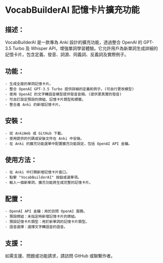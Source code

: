 # VocabBuilderAI 記憶卡片擴充功能

## 描述：
VocabBuilderAI 是一款專為 Anki 設計的擴充功能，透過整合 OpenAI 的 GPT-3.5 Turbo 及 Whisper API，增強單詞學習體驗。它允許用戶為新單詞生成詳細的記憶卡片，包含定義、發音、詞源、同義詞、反義詞及實際例子。

## 功能：

    - 生成全面的單詞記憶卡片。
    - 整合 OpenAI GPT-3.5 Turbo 提供詳細的定義和例子。(可自行更改模型)
    - 使用 OpenAI 的文字轉語音模型提供發音音頻。(提供更真實的發音)
    - 可自訂設定預設的牌組、記憶卡片類型和標籤。
    - 整合進 Anki 的新增記憶卡片。

## 安裝：

    - 從 AnkiWeb 或 GitHub 下載。
    - 使用提供的代碼或安裝文件在 Anki 中安裝。
    - 在 Anki 的擴充功能選單中配置擴充功能設定，包括 OpenAI API 金鑰。

## 使用方法：

    - 在 Anki 中打開新增記憶卡片窗口。
    - 點擊 "VocabBuilderAI" 按鈕或選單項。
    - 輸入一個新單詞，擴充功能將生成完整的記憶卡片。

## 配置：

    - OpenAI API 金鑰：用於訪問 OpenAI 服務。
    - 預設牌組：未指定時新增記憶卡片的牌組。
    - 預設記憶卡片類型：用於新單詞的記憶卡片類型。
    - 語音選擇：選擇文字轉語音的語音。

## 支援：
如需支援、問題或功能請求，請訪問 GitHub 或聯繫作者。